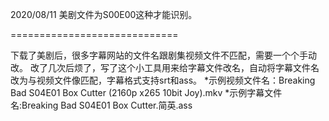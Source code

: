 2020/08/11
美剧文件为S00E00这种才能识别。

=============================

下载了美剧后，很多字幕网站的文件名跟剧集视频文件不匹配，需要一个个手动改。
改了几次后烦了，写了这个小工具用来给字幕文件改名，自动将字幕文件名改为与视频文件像匹配，字幕格式支持srt和ass。
*示例视频文件名：Breaking Bad S04E01 Box Cutter (2160p x265 10bit Joy).mkv
*示例字幕文件名:Breaking Bad S04E01 Box Cutter.简英.ass
